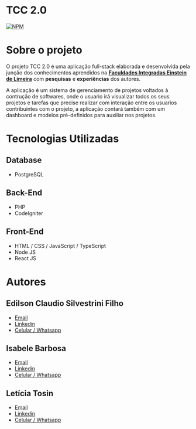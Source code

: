 # TCC 2.0
[![NPM](https://img.shields.io/npm/l/react)](https://github.com/EdilsonFilho123/Projeto-Spring-React/blob/main/LICENSE "Licença do Projeto")


# Sobre o projeto
O projeto TCC 2.0 é uma aplicação full-stack elaborada e desenvolvida pela junção dos conhecimentos aprendidos na [**Faculdades Integradas Einstein de Limeira**](https://www.einsteinlimeira.com.br/portal/public/) com **pesquisas** e **experiências** dos autores.

A aplicação é um sistema de gerenciamento de projetos voltados à contrução de softwares, onde o usuario irá visualizar todos os seus projetos e tarefas que precise realizar com interação entre os usuarios contribuintes com o projeto, a aplicação contará também com um dashboard e modelos pré-definidos para auxiliar nos projetos.

# Tecnologias Utilizadas
## Database
- PostgreSQL
## Back-End
- PHP
- CodeIgniter
## Front-End
- HTML / CSS / JavaScript / TypeScript
- Node JS
- React JS

# Autores
## Edilson Claudio Silvestrini Filho
- [Email](mailto:edilsonlinefilho@gmail.com)
- [Linkedin](https://www.linkedin.com/in/edilson-claudio-silvestrini-filho/)
- [Celular / Whatsapp](https://api.whatsapp.com/send?phone=5519983724834)
## Isabele Barbosa
- [Email](mailto:isabelesbarbosa@gmail.com)
- [Linkedin](https://www.linkedin.com/in/isabeles/)
- [Celular / Whatsapp](https://api.whatsapp.com/send?phone=5519995753497)
## Letícia Tosin
- [Email](mailto:lehtosin@gmail.com)
- [Linkedin](https://www.linkedin.com/in/let%C3%ADcia-tosin-b49629206/)
- [Celular / Whatsapp](https://api.whatsapp.com/send?phone=5519992976561)
